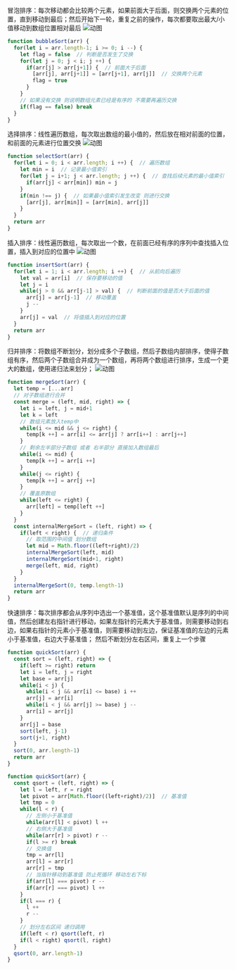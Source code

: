 冒泡排序：每次移动都会比较两个元素，如果前面大于后面，则交换两个元素的位置，直到移动到最后；然后开始下一轮，重复之前的操作，每次都要取出最大/小值移动到数组位置相对最后
![动图](https://pic4.zhimg.com/v2-33a947c71ad62b254cab62e5364d2813_b.webp)

```javascript
function bubbleSort(arr) {
  for(let i = arr.length-1; i >= 0; i --) {
    let flag = false  // 判断是否发生了交换
    for(let j = 0; j < i; j ++) {
      if(arr[j] > arr[j+1]) {  // 前面大于后面
        [arr[j], arr[j+1]] = [arr[j+1], arr[j]]  // 交换两个元素
        flag = true
      }
    }
    // 如果没有交换 则说明数组元素已经是有序的 不需要再遍历交换
    if(flag == false) break
  }
}
```

选择排序：线性遍历数组，每次取出数组的最小值的，然后放在相对前面的位置，和前面的元素进行位置交换
![动图](https://pic1.zhimg.com/v2-1c7e20f306ddc02eb4e3a50fa7817ff4_b.webp)

```javascript
function selectSort(arr) {
  for(let i = 0; i < arr.length; i ++) {  // 遍历数组
    let min = i  // 记录最小值索引
    for(let j = i+1; j < arr.length; j ++) {  // 查找后续元素的最小值索引
      if(arr[j] < arr[min]) min = j
    }
    if(min !== j) {  // 如果最小值索引发生改变 则进行交换
      [arr[j], arr[min]] = [arr[min], arr[j]]
    }
  }
  return arr
}
```

插入排序：线性遍历数组，每次取出一个数，在前面已经有序的序列中查找插入位置，插入到对应的位置中
![动图](https://pic3.zhimg.com/v2-91b76e8e4dab9b0cad9a017d7dd431e2_b.webp)

```javascript
function insertSort(arr) {
  for(let i = 1; i < arr.length; i ++) {  // 从前向后遍历
    let val = arr[i]  // 保存要移动的值
    let j = i
    while(j > 0 && arr[j-1] > val) {  // 判断前面的值是否大于后面的值
      arr[j] = arr[j-1]  // 移动覆盖
      j --
    }
    arr[j] = val  // 将值插入到对应的位置
  }
  return arr
}
```

归并排序：将数组不断划分，划分成多个子数组，然后子数组内部排序，使得子数组有序，然后两个子数组合并成为一个数组，再将两个数组进行排序，生成一个更大的数组，使用递归法来划分；
![动图](https://pic3.zhimg.com/v2-cdda3f11c6efbc01577f5c29a9066772_b.webp)

```javascript
function mergeSort(arr) {
  let temp = [...arr]
  // 对子数组进行合并
  const merge = (left, mid, right) => {
    let i = left, j = mid+1
    let k = left
    // 数组元素放入temp中
    while(i <= mid && j <= right) {
      temp[k ++] = arr[i] <= arr[j] ? arr[i++] : arr[j++]
    }
    // 剩余左半部分子数组 或者 右半部分 直接加入数组最后
    while(i <= mid) {
      temp[k ++] = arr[i ++]
    }
    while(j <= right) {
      temp[k ++] = arr[j ++]
    }
    // 覆盖原数组
    while(left <= right) {
      arr[left] = temp[left ++]
    }
  }
  const internalMergeSort = (left, right) => {
    if(left < right) {  // 递归条件
      // 取范围的中间值 划分数组
      let mid = Math.floor((left+right)/2)
      internalMergeSort(left, mid)
      internalMergeSort(mid+1, right)
      merge(left, mid, right)
    }
  }
  internalMergeSort(0, temp.length-1)
  return arr
}
```

快速排序：每次排序都会从序列中选出一个基准值，这个基准值默认是序列的中间值，然后创建左右指针进行移动，如果左指针的元素大于基准值，则需要移动到右边，如果右指针的元素小于基准值，则需要移动到左边，保证基准值的左边的元素小于基准值，右边大于基准值；
然后不断划分左右区间，重复上一个步骤

```javascript
function quickSort(arr) {
  const sort = (left, right) => {
    if(left >= right) return
    let i = left, j = right
    let base = arr[j]
    while(i < j) {
      while(i < j && arr[i] <= base) i ++
      arr[j] = arr[i]
      while(i < j && arr[j] >= base) j --
      arr[i] = arr[j]
    }
    arr[j] = base
    sort(left, j-1)
    sort(j+1, right)
  }
  sort(0, arr.length-1)
  return arr
}

function quickSort(arr) {
  const qsort = (left, right) => {
    let l = left, r = right
    let pivot = arr[Math.floor((left+right)/2)]  // 基准值
    let tmp = 0
    while(l < r) {
      // 左侧小于基准值
      while(arr[l] < pivot) l ++
      // 右侧大于基准值
      while(arr[r] > pivot) r --
      if(l >= r) break
      // 交换值
      tmp = arr[l]
      arr[l] = arr[r]
      arr[r] = tmp
      // 当指针移动到基准值 防止死循环 移动左右下标
      if(arr[l] === pivot) r --
      if(arr[r] === pivot) l ++
    }
    if(l === r) {
      l ++
      r --
    }
    // 划分左右区间 递归调用
    if(left < r) qsort(left, r)
    if(l < right) qsort(l, right)
  }
  qsort(0, arr.length-1)
}
```

